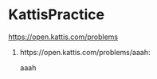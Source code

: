 # KattisPractice
https://open.kattis.com/problems
<ol>
<li>https://open.kattis.com/problems/aaah:
  <p>aaah</p>
  </li>
</ol>
